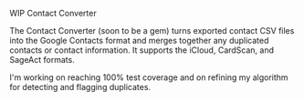 WIP Contact Converter

The Contact Converter (soon to be a gem) turns exported contact CSV files into
the Google Contacts format and merges together any duplicated contacts or
contact information. It supports the iCloud, CardScan, and SageAct formats.

I'm working on reaching 100% test coverage and on refining my algorithm for
detecting and flagging duplicates.